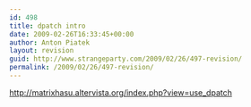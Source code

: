 ```yaml
---
id: 498
title: dpatch intro
date: 2009-02-26T16:33:45+00:00
author: Anton Piatek
layout: revision
guid: http://www.strangeparty.com/2009/02/26/497-revision/
permalink: /2009/02/26/497-revision/
---
```

http://matrixhasu.altervista.org/index.php?view=use_dpatch